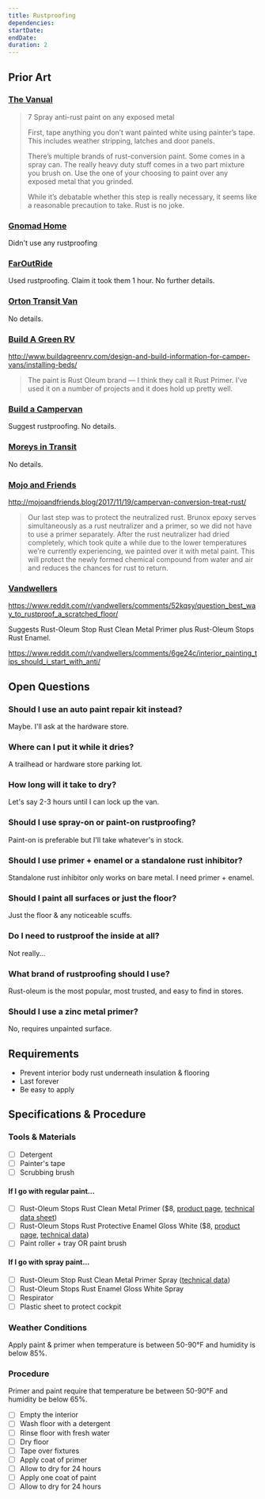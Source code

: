 ```yaml
---
title: Rustproofing
dependencies:
startDate:
endDate:
duration: 2
---
```


## Prior Art

### [The Vanual](http://thevanual.com)

> 7 Spray anti-rust paint on any exposed metal
>
> First, tape anything you don’t want painted white using painter’s tape. This includes weather stripping, latches and door panels.
>
> There’s multiple brands of rust-conversion paint. Some comes in a spray can. The really heavy duty stuff comes in a two part mixture you brush on. Use the one of your choosing to paint over any exposed metal that you grinded.
>
> While it’s debatable whether this step is really necessary, it seems like a reasonable precaution to take. Rust is no joke.

### [Gnomad Home](https://gnomadhome.com)

Didn't use any rustproofing

### [FarOutRide](http://faroutride.com)

Used rustproofing. Claim it took them 1 hour. No further details.

### [Orton Transit Van](http://www.ortontransit.info)

No details.

### [Build A Green RV](http://www.buildagreenrv.com)

http://www.buildagreenrv.com/design-and-build-information-for-camper-vans/installing-beds/

> The paint is Rust Oleum brand — I think they call it Rust Primer. I’ve used it on a number of projects and it does hold up pretty well.

### [Build a Campervan](https://buildacampervan.com)

Suggest rustproofing. No details.

### [Moreys in Transit](http://moreysintransit.com)

No details.

### [Mojo and Friends](http://mojoandfriends.blog/)

http://mojoandfriends.blog/2017/11/19/campervan-conversion-treat-rust/

> Our last step was to protect the neutralized rust. Brunox epoxy serves simultaneously as a rust neutralizer and a primer, so we did not have to use a primer separately. After the rust neutralizer had dried completely, which took quite a while due to the lower temperatures we’re currently experiencing, we painted over it with metal paint. This will protect the newly formed chemical compound from water and air and reduces the chances for rust to return.

### [Vandwellers](https://www.reddit.com/r/vandwellers)

https://www.reddit.com/r/vandwellers/comments/52kqsy/question_best_way_to_rustproof_a_scratched_floor/

Suggests Rust-Oleum Stop Rust Clean Metal Primer plus Rust-Oleum Stops Rust Enamel.

https://www.reddit.com/r/vandwellers/comments/6ge24c/interior_painting_tips_should_i_start_with_anti/

## Open Questions

### Should I use an auto paint repair kit instead?

Maybe. I'll ask at the hardware store.

### Where can I put it while it dries?

A trailhead or hardware store parking lot.

### How long will it take to dry?

Let's say 2-3 hours until I can lock up the van.

### Should I use spray-on or paint-on rustproofing?

Paint-on is preferable but I'll take whatever's in stock.

### Should I use primer + enamel or a standalone rust inhibitor?

Standalone rust inhibitor only works on bare metal. I need primer + enamel.

### Should I paint all surfaces or just the floor?

Just the floor & any noticeable scuffs.

### Do I need to rustproof the inside at all?
Not really...

### What brand of rustproofing should I use?
Rust-oleum is the most popular, most trusted, and easy to find in stores.

### Should I use a zinc metal primer?
No, requires unpainted surface.

## Requirements

 - Prevent interior body rust underneath insulation & flooring
 - Last forever
 - Be easy to apply

## Specifications & Procedure

### Tools & Materials

 - [ ] Detergent
 - [ ] Painter's tape
 - [ ] Scrubbing brush

#### If I go with regular paint...

- [ ] Rust-Oleum Stops Rust Clean Metal Primer ($8, [product page](https://www.rustoleum.com/product-catalog/consumer-brands/stops-rust/clean-metal-primer/), [technical data sheet](https://www.rustoleum.com/~/media/DigitalEncyclopedia/Documents/RustoleumUSA/TDS/English/CBG/Stops%20Rust/SRT-11_Stops_Rust_Primer_Brush_TDS.ashx))
- [ ] Rust-Oleum Stops Rust Protective Enamel Gloss White ($8, [product page](https://www.rustoleum.com/product-catalog/consumer-brands/stops-rust/protective-enamel), [technical data](https://www.rustoleum.com/~/media/DigitalEncyclopedia/Documents/RustoleumUSA/TDS/English/CBG/Stops%20Rust/SRT-02_Stops_Rust_Enamel_Brush_TDS.ashx))
 - [ ] Paint roller + tray OR paint brush

#### If I go with spray paint...

 - [ ] Rust-Oleum Stop Rust Clean Metal Primer Spray ([technical data](https://www.rustoleum.com/~/media/DigitalEncyclopedia/Documents/RustoleumUSA/TDS/English/CBG/Stops%20Rust/SRT-10_Stops_Rust_Primer_Sprays_TDS.ashx))
 - [ ] Rust-Oleum Stops Rust Enamel Gloss White Spray
 - [ ] Respirator
 - [ ] Plastic sheet to protect cockpit

### Weather Conditions

Apply paint & primer when temperature is between 50-90°F and humidity is below 85%.

### Procedure

Primer and paint require that temperature be between 50-90°F and humidity be below 65%.

 - [ ] Empty the interior
 - [ ] Wash floor with a detergent
 - [ ] Rinse floor with fresh water
 - [ ] Dry floor
 - [ ] Tape over fixtures
 - [ ] Apply coat of primer
 - [ ] Allow to dry for 24 hours
 - [ ] Apply one coat of paint
 - [ ] Allow to dry for 24 hours
